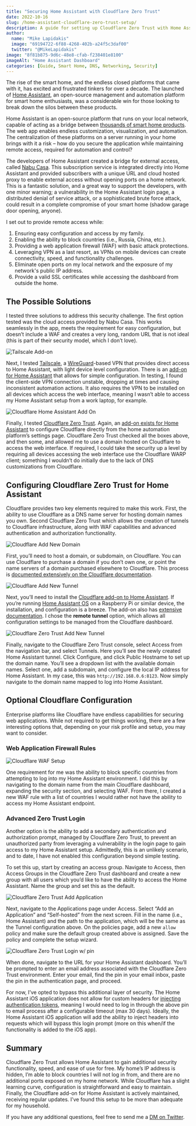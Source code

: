 ```yaml
---
title: "Securing Home Assistant with Cloudflare Zero Trust"
date: 2022-10-16
slug: /home-assistant-cloudflare-zero-trust-setup/
description: A guide for setting up Cloudflare Zero Trust with Home Assistant for secure remote access
author:
  name: "Mike Lapidakis"
  image: "69194722-6f88-4268-402b-a24f5c3daf00"
  twitter: "@MikeLapidakis"
image: "8f81b875-9d6c-48e8-cfab-f238401e8100"
imageAlt: "Home Assistant Dashboard"
categories: [Guide, Smart Home, DNS, Networking, Security]
---
```

The rise of the smart home, and the endless closed platforms that came with it, has excited and frustrated tinkers for over a decade. The launched of [Home Assistant](https://www.home-assistant.io), an open-source management and automation platform for smart home enthusiasts, was a considerable win for those looking to break down the silos between these products. 

Home Assistant is an open-source platform that runs on your local network, capable of acting as a bridge between [thousands of smart home products](https://www.home-assistant.io/integrations/). The web app enables endless customization, visualization, and automation. The centralization of these platforms on a server running in your home brings with it a risk – how do you secure the application while maintaining remote access, required for automation and control?

The developers of Home Assistant created a bridge for external access, called [Nabu Casa](https://www.nabucasa.com). This subscription service is integrated directly into Home Assistant and provided subscribers with a unique URL and cloud hosted proxy to enable external access without opening ports on a home network. This is a fantastic solution, and a great way to support the developers, with one minor warning; a vulnerability in the Home Assistant login page, a distributed denial of service attack, or a sophisticated brute force attack, could result in a complete compromise of your smart home (shadow garage door opening, anyone). 

I set out to provide remote access while:
1. Ensuring easy configuration and access by my family.
2. Enabling the ability to block countries (i.e., Russia, China, etc.).
3. Providing a web application firewall (WAF) with basic attack protections.
4. Leveraging VPN as a last resort, as VPNs on mobile devices can create connectivity, speed, and functionality challenges.
5. Eliminate open ports on my local network and the exposure of my network's public IP address.
6. Provide a valid SSL certificates while accessing the dashboard from outside the home.

## The Possible Solutions
I tested three solutions to address this security challenge. The first option tested was the cloud access provided by Nabu Casa. This works seamlessly in the app, meets the requirement for easy configuration, but doesn’t include a WAF and creates a very long, random URL that is not ideal (this is part of their security model, which I don’t love). 

![Tailscale Add-on](https://empty.coffee/cdn-cgi/imagedelivery/3iqqzuCu4mz697Mt3VX2wA/384fe3a9-c78c-4db7-5468-f32805b20700/post)

Next, I tested [Tailscale](https://tailscale.com), a [WireGuard](https://www.wireguard.com)-based VPN that provides direct access to Home Assistant, with light device level configuration. There is an [add-on for Home Assistant](https://github.com/hassio-addons/addon-tailscale) that allows for simple configuration. In testing, I found the client-side VPN connection unstable, dropping at times and causing inconsistent automation actions. It also requires the VPN to be installed on all devices which access the web interface, meaning I wasn’t able to access my Home Assistant setup from a work laptop, for example. 

![Cloudflare Home Assistant Add On](https://empty.coffee/cdn-cgi/imagedelivery/3iqqzuCu4mz697Mt3VX2wA/570d9fc6-b3b2-459c-d3f8-659f36046400/post)

Finally, I tested [Cloudflare Zero Trust](https://www.Cloudflare.com/products/zero-trust/). Again, an [add-on exists for Home Assistant](https://github.com/brenner-tobias/addon-Cloudflared) to configure Cloudflare directly from the home automation platform’s settings page. Cloudflare Zero Trust checked all the boxes above, and then some, and allowed me to use a domain hosted on Cloudflare to access the web interface. If required, I could take the security up a level by requiring all devices accessing the web interface use the Cloudflare WARP client; something I wouldn’t do initially due to the lack of DNS customizations from Cloudflare. 

## Configuring Cloudflare Zero Trust for Home Assistant
Cloudflare provides two key elements required to make this work. First, the ability to use Cloudflare as a DNS name server for hosting domain names you own. Second Cloudflare Zero Trust which allows the creation of tunnels to Cloudflare infrastructure, along with WAF capabilities and advanced authentication and authorization functionality. 

![Cloudflare Add New Domain](https://empty.coffee/cdn-cgi/imagedelivery/3iqqzuCu4mz697Mt3VX2wA/66aacb15-88cf-4651-f357-51bbcf2da700/post)

First, you’ll need to host a domain, or subdomain, on Cloudflare. You can use Cloudflare to purchase a domain if you don’t own one, or point the name servers of a domain purchased elsewhere to Cloudflare. This process is [documented extensively on the Cloudflare documentation](https://developers.cloudflare.com/fundamentals/get-started/setup/add-site/). 

![Cloudflare Add New Tunnel](https://empty.coffee/cdn-cgi/imagedelivery/3iqqzuCu4mz697Mt3VX2wA/2c5015c7-b5a0-4d99-f6e6-fe5d8b981600/post)

Next, you’ll need to install the [Cloudflare add-on to Home Assistant](https://github.com/brenner-tobias/addon-Cloudflared). If you’re running [Home Assistant OS](https://developers.home-assistant.io/docs/operating-system/) on a Raspberry Pi or similar device, the installation, and configuration is a breeze. The add-on also has [extensive documentation](https://github.com/brenner-tobias/addon-Cloudflared/blob/main/Cloudflared/DOCS.md). I chose the **remote tunnel** option, which allows all configuration settings to be managed from the Cloudflare dashboard. 

![Cloudflare Zero Trust Add New Tunnel](https://empty.coffee/cdn-cgi/imagedelivery/3iqqzuCu4mz697Mt3VX2wA/bcbe90ec-60a7-495b-2b46-418cb2ed7a00/post)

Finally, navigate to the Cloudflare Zero Trust console, select Access from the navigation bar, and select Tunnels. Here you’ll see the newly created Home Assistant tunnel. Click Configure, and click Public Hostname to set up the domain name. You’ll see a dropdown list with the available domain names. Select one, add a subdomain, and configure the local IP address for Home Assistant. In my case, this was `http://192.168.0.6:8123`. Now simply navigate to the domain name mapped to log into Home Assistant. 

## Optional Cloudflare Configuration

Enterprise platforms like Cloudflare have endless capabilities for securing web applications. While not required to get things working, there are a few interesting options that, depending on your risk profile and setup, you may want to consider. 

### Web Application Firewall Rules

![Cloudflare WAF Setup](https://empty.coffee/cdn-cgi/imagedelivery/3iqqzuCu4mz697Mt3VX2wA/a2dfdc36-b685-4047-b5ad-84b1e0c22300/post)

One requirement for me was the ability to block specific countries from attempting to log into my Home Assistant environment. I did this by navigating to the domain name from the main Cloudflare dashboard, expanding the security section, and selecting WAF. From there, I created a new WAF rule with a list of countries I would rather not have the ability to access my Home Assistant endpoint. 

### Advanced Zero Trust Login

Another option is the ability to add a secondary authentication and authorization prompt, managed by Cloudflare Zero Trust, to prevent an unauthorized party from leveraging a vulnerability in the login page to gain access to my Home Assistant setup. Admittedly, this is an unlikely scenario, and to date, I have not enabled this configuration beyond simple testing. 

To set this up, start by creating an access group. Navigate to Access, then Access Groups in the Cloudflare Zero Trust dashboard and create a new group with all users which you’d like to have the ability to access the Home Assistant. Name the group and set this as the default.

![Cloudflare Zero Trust Add Application](https://empty.coffee/cdn-cgi/imagedelivery/3iqqzuCu4mz697Mt3VX2wA/ab4cd514-976e-4cf4-827e-634270579400/post)

Next, navigate to the Applications page under Access. Select “Add an Application” and “Self-hosted” from the next screen. Fill in the name (i.e., Home Assistant) and the path to the application, which will be the same as the Tunnel configuration above. On the policies page, add a new `allow` policy and make sure the default group created above is assigned. Save the policy and complete the setup wizard. 

![Cloudflare Zero Trust Login w/ pin](https://empty.coffee/cdn-cgi/imagedelivery/3iqqzuCu4mz697Mt3VX2wA/892283a8-c324-41de-9218-c33d24c1e600/post)

When done, navigate to the URL for your Home Assistant dashboard. You’ll be prompted to enter an email address associated with the Cloudflare Zero Trust environment. Enter your email, find the pin in your email inbox, paste the pin in the authentication page, and proceed. 

For now, I’ve opted to bypass this additional layer of security. The Home Assistant iOS application does not allow for custom headers for [injecting authentication tokens](https://developers.Cloudflare.com/Cloudflare-one/identity/service-tokens/), meaning I would need to log in through the above pin to email process after a configurable timeout (max 30 days). Ideally, the Home Assistant iOS application will add the ability to inject headers into requests which will bypass this login prompt (more on this when/if the functionality is added to the iOS app). 

## Summary

Cloudflare Zero Trust allows Home Assistant to gain additional security functionality, speed, and ease of use for free. My home’s IP address is hidden, I’m able to block countries I will not log in from, and there are no additional ports exposed on my home network. While Cloudflare has a slight learning curve, configuration is straightforward and easy to maintain. Finally, the Cloudflare add-on for Home Assistant is actively maintained, receiving regular updates. I’ve found this setup to be more than adequate for my household.

If you have any additional questions, feel free to send me a [DM on Twitter](https://twitter.com/MikeLapidakis/).
